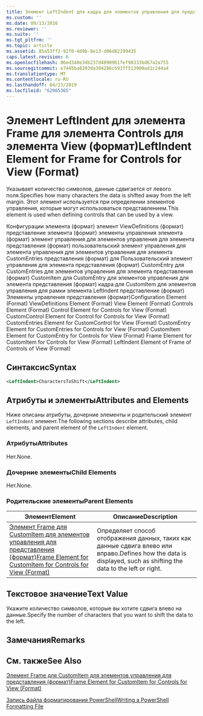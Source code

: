 ```yaml
---
title: Элемент LeftIndent для кадра для элементов управления для представления (формат) | Документация Майкрософт
ms.custom: ''
ms.date: 09/13/2016
ms.reviewer: ''
ms.suite: ''
ms.tgt_pltfrm: ''
ms.topic: article
ms.assetid: 85a53ff2-92f0-4d9b-8e13-d06d82299435
caps.latest.revision: 6
ms.openlocfilehash: 06ed340e3db237d4090961fef98333bd67a2a755
ms.sourcegitcommit: e7445ba8203da304286c591ff513900ad1c244a4
ms.translationtype: MT
ms.contentlocale: ru-RU
ms.lasthandoff: 04/23/2019
ms.locfileid: "62065365"
---
```

# <a name="leftindent-element-for-frame-for-controls-for-view-format"></a><span data-ttu-id="15a04-102">Элемент LeftIndent для элемента Frame для элемента Controls для элемента View (формат)</span><span class="sxs-lookup"><span data-stu-id="15a04-102">LeftIndent Element for Frame for Controls for View (Format)</span></span>

<span data-ttu-id="15a04-103">Указывает количество символов, данные сдвигается от левого поля.</span><span class="sxs-lookup"><span data-stu-id="15a04-103">Specifies how many characters the data is shifted away from the left margin.</span></span> <span data-ttu-id="15a04-104">Этот элемент используется при определении элементов управления, которые могут использоваться представлением.</span><span class="sxs-lookup"><span data-stu-id="15a04-104">This element is used when defining controls that can be used by a view.</span></span>

<span data-ttu-id="15a04-105">Конфигурации элемента (формат) элемент ViewDefinitions (формат) представление элемента (формат) элементы управления элемента (формат) элемент управления для элементов управления для элемента представления (формат) пользовательский элемент управления для элемента управления для элементов управления для элемента CustomEntries представления (формат) для Пользовательский элемент управления для элемента представления (формат) CustomEntry для CustomEntries для элементов управления для элемента представления (формат) CustomItem для CustomEntry для элементов управления для элемента представления (формат) кадра для CustomItem для элементов управления для рамки элемента LeftIndent представление (формат) Элементы управления представления (формат)</span><span class="sxs-lookup"><span data-stu-id="15a04-105">Configuration Element (Format) ViewDefinitions Element (Format) View Element (Format) Controls Element (Format) Control Element for Controls for View (Format) CustomControl Element for Control for Controls for View (Format) CustomEntries Element for CustomControl for View (Format) CustomEntry Element for CustomEntries for Controls for View (Format) CustomItem Element for CustomEntry for Controls for View (Format) Frame Element for CustomItem for Controls for View (Format) LeftIndent Element of Frame of Controls of View (Format)</span></span>

## <a name="syntax"></a><span data-ttu-id="15a04-106">Синтаксис</span><span class="sxs-lookup"><span data-stu-id="15a04-106">Syntax</span></span>

```xml
<LeftIndent>CharactersToShift</LeftIndent>
```

## <a name="attributes-and-elements"></a><span data-ttu-id="15a04-107">Атрибуты и элементы</span><span class="sxs-lookup"><span data-stu-id="15a04-107">Attributes and Elements</span></span>

<span data-ttu-id="15a04-108">Ниже описаны атрибуты, дочерние элементы и родительский элемент `LeftIndent` элемент.</span><span class="sxs-lookup"><span data-stu-id="15a04-108">The following sections describe attributes, child elements, and parent element of the `LeftIndent` element.</span></span>

### <a name="attributes"></a><span data-ttu-id="15a04-109">Атрибуты</span><span class="sxs-lookup"><span data-stu-id="15a04-109">Attributes</span></span>

<span data-ttu-id="15a04-110">Нет.</span><span class="sxs-lookup"><span data-stu-id="15a04-110">None.</span></span>

### <a name="child-elements"></a><span data-ttu-id="15a04-111">Дочерние элементы</span><span class="sxs-lookup"><span data-stu-id="15a04-111">Child Elements</span></span>

<span data-ttu-id="15a04-112">Нет.</span><span class="sxs-lookup"><span data-stu-id="15a04-112">None.</span></span>

### <a name="parent-elements"></a><span data-ttu-id="15a04-113">Родительские элементы</span><span class="sxs-lookup"><span data-stu-id="15a04-113">Parent Elements</span></span>

|<span data-ttu-id="15a04-114">Элемент</span><span class="sxs-lookup"><span data-stu-id="15a04-114">Element</span></span>|<span data-ttu-id="15a04-115">Описание</span><span class="sxs-lookup"><span data-stu-id="15a04-115">Description</span></span>|
|-------------|-----------------|
|[<span data-ttu-id="15a04-116">Элемент Frame для CustomItem для элементов управления для представления (формат)</span><span class="sxs-lookup"><span data-stu-id="15a04-116">Frame Element for CustomItem for Controls for View (Format)</span></span>](./frame-element-for-customitem-for-controls-for-view-format.md)|<span data-ttu-id="15a04-117">Определяет способ отображения данных, таких как данные сдвига влево или вправо.</span><span class="sxs-lookup"><span data-stu-id="15a04-117">Defines how the data is displayed, such as shifting the data to the left or right.</span></span>|

## <a name="text-value"></a><span data-ttu-id="15a04-118">Текстовое значение</span><span class="sxs-lookup"><span data-stu-id="15a04-118">Text Value</span></span>

<span data-ttu-id="15a04-119">Укажите количество символов, которые вы хотите сдвига влево на данные.</span><span class="sxs-lookup"><span data-stu-id="15a04-119">Specify the number of characters that you want to shift the data to the left.</span></span>

## <a name="remarks"></a><span data-ttu-id="15a04-120">Замечания</span><span class="sxs-lookup"><span data-stu-id="15a04-120">Remarks</span></span>

## <a name="see-also"></a><span data-ttu-id="15a04-121">См. также</span><span class="sxs-lookup"><span data-stu-id="15a04-121">See Also</span></span>

[<span data-ttu-id="15a04-122">Элемент Frame для CustomItem для элементов управления для представления (формат)</span><span class="sxs-lookup"><span data-stu-id="15a04-122">Frame Element for CustomItem for Controls for View (Format)</span></span>](./frame-element-for-customitem-for-controls-for-view-format.md)

[<span data-ttu-id="15a04-123">Запись файла форматирования PowerShell</span><span class="sxs-lookup"><span data-stu-id="15a04-123">Writing a PowerShell Formatting File</span></span>](./writing-a-powershell-formatting-file.md)
